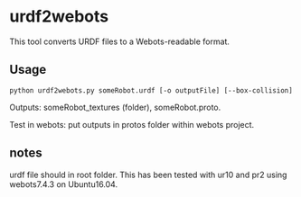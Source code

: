 # urdf2webots

This tool converts URDF files to a Webots-readable format.

## Usage

`python urdf2webots.py someRobot.urdf [-o outputFile] [--box-collision]`

Outputs: someRobot_textures (folder), someRobot.proto.

Test in webots: put outputs in protos folder within webots project.

## notes
urdf file should in root folder. 
This has been tested with ur10 and pr2 using webots7.4.3 on Ubuntu16.04.
